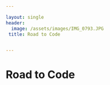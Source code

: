 ```yaml
---

layout: single
header:
  image: /assets/images/IMG_0793.JPG
 title: Road to Code


---
```


<h1>Road to Code</h1>